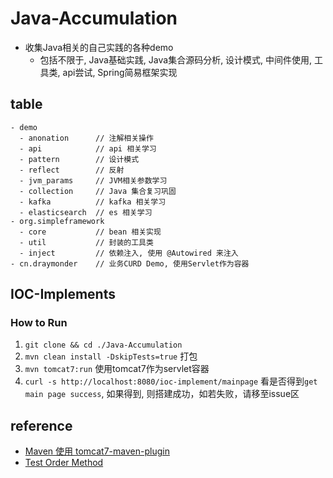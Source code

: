 # Java-Accumulation
- 收集Java相关的自己实践的各种demo
    - 包括不限于, Java基础实践, Java集合源码分析, 设计模式, 中间件使用, 工具类, api尝试, Spring简易框架实现

## table
```
- demo
  - anonation      // 注解相关操作
  - api            // api 相关学习
  - pattern        // 设计模式
  - reflect        // 反射
  - jvm_params     // JVM相关参数学习
  - collection     // Java 集合复习巩固
  - kafka          // kafka 相关学习
  - elasticsearch  // es 相关学习
- org.simpleframework
  - core           // bean 相关实现
  - util           // 封装的工具类
  - inject         // 依赖注入, 使用 @Autowired 来注入
- cn.draymonder    // 业务CURD Demo, 使用Servlet作为容器      
```

## IOC-Implements
### How to Run
1. `git clone && cd ./Java-Accumulation`
2. `mvn clean install -DskipTests=true` 打包
3. `mvn tomcat7:run` 使用tomcat7作为servlet容器
4. `curl -s http://localhost:8080/ioc-implement/mainpage` 看是否得到`get main page success`, 如果得到, 则搭建成功，如若失败，请移至issue区
 

## reference
- [Maven 使用 tomcat7-maven-plugin](https://www.cnblogs.com/dyh004/p/11578954.html)
- [Test Order Method](https://www.baeldung.com/junit-5-test-order) 